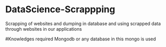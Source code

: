 # DataScience-Scrappping
Scrapping of websites and dumping in database and using  scrapped data through websites in our applications

#Knowledges required 
Mongodb or any database in this mongo is used
